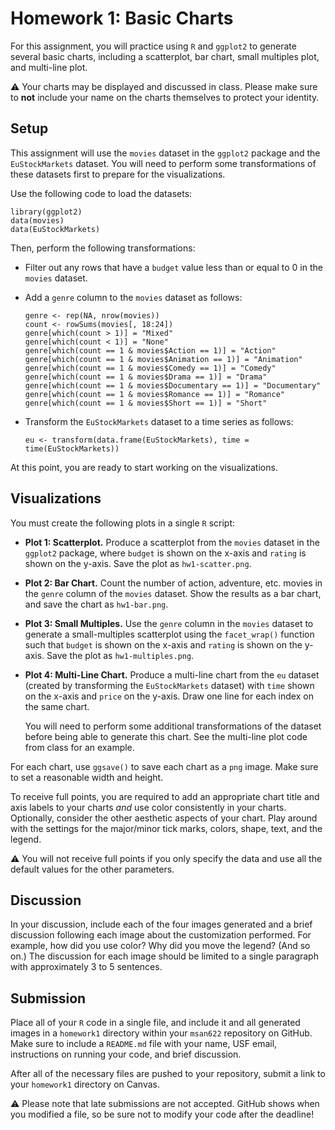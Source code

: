Homework 1: Basic Charts
==============================

For this assignment, you will practice using `R` and `ggplot2` to generate several basic charts, including a scatterplot, bar chart, small multiples plot, and multi-line plot.

:warning: Your charts may be displayed and discussed in class. Please make sure to **not** include your name on the charts themselves to protect your identity.

Setup
------------------------------

This assignment will use the `movies` dataset in the `ggplot2` package and the `EuStockMarkets` dataset. You will need to perform some transformations of these datasets first to prepare for the visualizations.

Use the following code to load the datasets:

```
library(ggplot2) 
data(movies) 
data(EuStockMarkets)
```

Then, perform the following transformations:

- Filter out any rows that have a `budget` value less than or equal to 0 in the `movies` dataset. 

- Add a `genre` column to the `movies` dataset as follows:
  ```
  genre <- rep(NA, nrow(movies))
  count <- rowSums(movies[, 18:24])
  genre[which(count > 1)] = "Mixed"
  genre[which(count < 1)] = "None"
  genre[which(count == 1 & movies$Action == 1)] = "Action"
  genre[which(count == 1 & movies$Animation == 1)] = "Animation"
  genre[which(count == 1 & movies$Comedy == 1)] = "Comedy"
  genre[which(count == 1 & movies$Drama == 1)] = "Drama"
  genre[which(count == 1 & movies$Documentary == 1)] = "Documentary"
  genre[which(count == 1 & movies$Romance == 1)] = "Romance"
  genre[which(count == 1 & movies$Short == 1)] = "Short"
  ```

- Transform the `EuStockMarkets` dataset to a time series as follows:
  ```
  eu <- transform(data.frame(EuStockMarkets), time = time(EuStockMarkets))
  ```

At this point, you are ready to start working on the visualizations.

Visualizations
------------------------------

You must create the following plots in a single `R` script:

- **Plot 1: Scatterplot.** Produce a scatterplot from the `movies` dataset in the `ggplot2` package, where `budget` is shown on the x-axis and `rating` is shown on the y-axis. Save the plot as `hw1-scatter.png`.

- **Plot 2: Bar Chart.** Count the number of action, adventure, etc. movies in the `genre` column of the `movies` dataset. Show the results as a bar chart, and save the chart as `hw1-bar.png`.

- **Plot 3: Small Multiples.** Use the `genre` column in the `movies` dataset to generate a small-multiples scatterplot using the `facet_wrap()` function such that `budget` is shown on the x-axis and `rating` is shown on the y-axis. Save the plot as `hw1-multiples.png`.

- **Plot 4: Multi-Line Chart.** Produce a multi-line chart from the `eu` dataset (created by transforming the `EuStockMarkets` dataset) with `time` shown on the x-axis and `price` on the y-axis. Draw one line for each index on the same chart. 

  You will need to perform some additional transformations of the dataset before being able to generate this chart. See the multi-line plot code from class for an example.

For each chart, use `ggsave()` to save each chart as a `png` image. Make sure to set a reasonable width and height.

To receive full points, you are required to add an appropriate chart title and axis labels to your charts *and* use color consistently in your charts. Optionally, consider the other aesthetic aspects of your chart. Play around with the settings for the major/minor tick marks, colors, shape, text, and the legend. 

:warning: You will not receive full points if you only specify the data and use all the default values for the other parameters.

Discussion
------------------------------

In your discussion, include each of the four images generated and a brief discussion following each image about the customization performed. For example, how did you use color? Why did you move the legend? (And so on.) The discussion for each image should be limited to a single paragraph with approximately 3 to 5 sentences.

Submission
------------------------------

Place all of your `R` code in a single file, and include it and all generated images in a `homework1` directory within your `msan622` repository on GitHub. Make sure to include a `README.md` file with your name, USF email, instructions on running your code, and brief discussion.

After all of the necessary files are pushed to your repository, submit a link to your `homework1` directory on Canvas.

:warning: Please note that late submissions are not accepted. GitHub shows when you modified a file, so be sure not to modify your code after the deadline!


